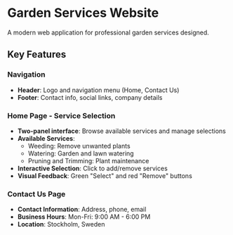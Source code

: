 # Garden Services Website

A modern web application for professional garden services designed.

## Key Features

### Navigation

- **Header**: Logo and navigation menu (Home, Contact Us)
- **Footer**: Contact info, social links, company details

### Home Page - Service Selection

- **Two-panel interface**: Browse available services and manage selections
- **Available Services**:
  - Weeding: Remove unwanted plants
  - Watering: Garden and lawn watering
  - Pruning and Trimming: Plant maintenance
- **Interactive Selection**: Click to add/remove services
- **Visual Feedback**: Green "Select" and red "Remove" buttons

### Contact Us Page

- **Contact Information**: Address, phone, email
- **Business Hours**: Mon-Fri: 9:00 AM - 6:00 PM
- **Location**: Stockholm, Sweden
